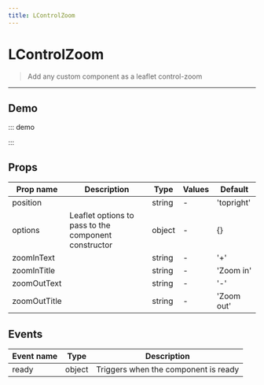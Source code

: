 ```yaml
---
title: LControlZoom
---
```


# LControlZoom

> Add any custom component as a leaflet control-zoom

---

## Demo

::: demo
<template>
<l-map style="height: 350px" :zoom="zoom" :center="center" :options="{zoomControl: false}">
<l-tile-layer :url="url"></l-tile-layer>
<l-control-zoom position="bottomright"  ></l-control-zoom>
</l-map>
</template>

<script>
import {LMap, LTileLayer, LControlZoom} from 'wgis.leaflet.vue2';

export default {
  components: {
    LMap,
    LTileLayer,
    LControlZoom
  },
  data () {
    return {
      url: 'https://{s}.tile.openstreetmap.org/{z}/{x}/{y}.png',
      zoom: 8,
      center: [47.313220, -1.319482],
    };
  }
}
</script>

:::

## Props

| Prop name    | Description                                          | Type   | Values | Default    |
| ------------ | ---------------------------------------------------- | ------ | ------ | ---------- |
| position     |                                                      | string | -      | 'topright' |
| options      | Leaflet options to pass to the component constructor | object | -      | {}         |
| zoomInText   |                                                      | string | -      | '+'        |
| zoomInTitle  |                                                      | string | -      | 'Zoom in'  |
| zoomOutText  |                                                      | string | -      | '-'        |
| zoomOutTitle |                                                      | string | -      | 'Zoom out' |

## Events

| Event name | Type   | Description                          |
| ---------- | ------ | ------------------------------------ |
| ready      | object | Triggers when the component is ready |
